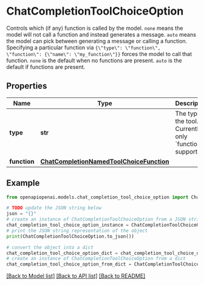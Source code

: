 # ChatCompletionToolChoiceOption

Controls which (if any) function is called by the model. `none` means the model will not call a function and instead generates a message. `auto` means the model can pick between generating a message or calling a function. Specifying a particular function via `{\"type\": \"function\", \"function\": {\"name\": \"my_function\"}}` forces the model to call that function.  `none` is the default when no functions are present. `auto` is the default if functions are present. 

## Properties

Name | Type | Description | Notes
------------ | ------------- | ------------- | -------------
**type** | **str** | The type of the tool. Currently, only &#x60;function&#x60; is supported. | 
**function** | [**ChatCompletionNamedToolChoiceFunction**](ChatCompletionNamedToolChoiceFunction.md) |  | 

## Example

```python
from openapiopenai.models.chat_completion_tool_choice_option import ChatCompletionToolChoiceOption

# TODO update the JSON string below
json = "{}"
# create an instance of ChatCompletionToolChoiceOption from a JSON string
chat_completion_tool_choice_option_instance = ChatCompletionToolChoiceOption.from_json(json)
# print the JSON string representation of the object
print(ChatCompletionToolChoiceOption.to_json())

# convert the object into a dict
chat_completion_tool_choice_option_dict = chat_completion_tool_choice_option_instance.to_dict()
# create an instance of ChatCompletionToolChoiceOption from a dict
chat_completion_tool_choice_option_from_dict = ChatCompletionToolChoiceOption.from_dict(chat_completion_tool_choice_option_dict)
```
[[Back to Model list]](../README.md#documentation-for-models) [[Back to API list]](../README.md#documentation-for-api-endpoints) [[Back to README]](../README.md)


